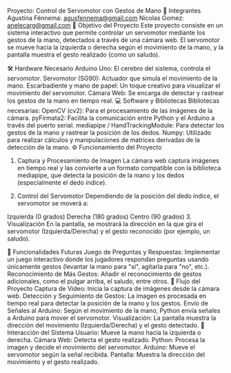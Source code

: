 Proyecto: Control de Servomotor con Gestos de Mano
📜 Integrantes
Agustina Fénnema: agusfennema@gmail.com
Nicolas Gomez: anelecarg@gmail.com
🎯 Objetivo del Proyecto
Este proyecto consiste en un sistema interactivo que permite controlar un servomotor mediante los gestos de la mano, detectados a través de una cámara web. El servomotor se mueve hacia la izquierda o derecha según el movimiento de la mano, y la pantalla muestra el gesto realizado (como un saludo).

🛠️ Hardware Necesario
Arduino Uno: El cerebro del sistema, controla el servomotor.
Servomotor (SG90): Actuador que simula el movimiento de la mano.
Escarbadiente y mano de papel: Un toque creativo para visualizar el movimiento del servomotor.
Cámara Web: Se encarga de detectar y rastrear los gestos de la mano en tiempo real.
💻 Software y Bibliotecas
Bibliotecas necesarias:
OpenCV (cv2): Para el procesamiento de las imágenes de la cámara.
pyFirmata2: Facilita la comunicación entre Python y el Arduino a través del puerto serial.
mediapipe / HandTrackingModule: Para detectar los gestos de la mano y rastrear la posición de los dedos.
Numpy: Utilizado para realizar cálculos y manipulaciones de matrices derivadas de la detección de la mano.
⚙️ Funcionamiento del Proyecto
1. Captura y Procesamiento de Imagen
La cámara web captura imágenes en tiempo real y las convierte a un formato compatible con la biblioteca mediapipe, que detecta la posición de la mano y los dedos (especialmente el dedo índice).

2. Control del Servomotor
Dependiendo de la posición del dedo índice, el servomotor se moverá a:

Izquierda (0 grados)
Derecha (180 grados)
Centro (90 grados)
3. Visualización
En la pantalla, se mostrará la dirección en la que gira el servomotor (Izquierda/Derecha) y el gesto reconocido (por ejemplo, un saludo).

🔮 Funcionalidades Futuras
Juego de Preguntas y Respuestas: Implementar un juego interactivo donde los jugadores respondan preguntas usando únicamente gestos (levantar la mano para "sí", agitarla para "no", etc.).
Reconocimiento de Más Gestos: Añadir el reconocimiento de gestos adicionales, como el pulgar arriba, el saludo, entre otros.
🔄 Flujo del Proyecto
Captura de Video: Inicia la captura de imágenes desde la cámara web.
Detección y Seguimiento de Gestos: La imagen es procesada en tiempo real para detectar la posición de la mano y los gestos.
Envío de Señales al Arduino: Según el movimiento de la mano, Python envía señales a Arduino para mover el servomotor.
Visualización: La pantalla muestra la dirección del movimiento (Izquierda/Derecha) y el gesto detectado.
🤖 Interacción del Sistema
Usuario: Mueve la mano hacia la izquierda o derecha.
Cámara Web: Detecta el gesto realizado.
Python: Procesa la imagen y decide el movimiento del servomotor.
Arduino: Mueve el servomotor según la señal recibida.
Pantalla: Muestra la dirección del movimiento y el gesto realizado.

